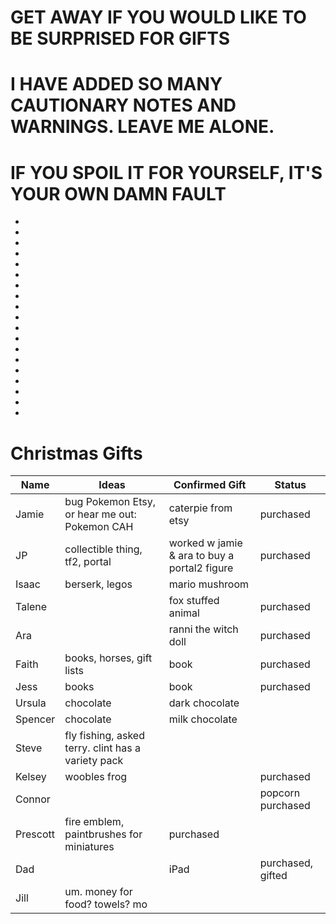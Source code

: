 # GET AWAY IF YOU WOULD LIKE TO BE SURPRISED FOR GIFTS
# I HAVE ADDED SO MANY CAUTIONARY NOTES AND WARNINGS. LEAVE ME ALONE.
# IF YOU SPOIL IT FOR YOURSELF, IT'S YOUR OWN DAMN FAULT
-
-
-
-
-
-
-
-
-
-
-
-
-
-
-
-
-
-
-

# Christmas Gifts 

| Name | Ideas| Confirmed Gift|  Status |
| --- | ------| ----------- | --------|
|Jamie| bug Pokemon Etsy, or hear me out: Pokemon CAH | caterpie from etsy | purchased
| JP | collectible thing, tf2, portal | worked w jamie & ara to buy a portal2 figure | purchased
| Isaac | berserk, legos | mario mushroom 
| Talene | | fox stuffed animal |purchased | 
| Ara | | ranni the witch doll |purchased|
|Faith | books, horses, gift lists | book | purchased | 
| Jess| books | book | purchased | 
|Ursula| chocolate | dark chocolate | 
|Spencer| chocolate| milk chocolate| 
| Steve| fly fishing, asked terry. clint has a variety pack | | 
| Kelsey| woobles frog | | purchased | 
| Connor|  | | popcorn purchased|  
| Prescott| fire emblem, paintbrushes for miniatures | purchased
|Dad | | iPad |  purchased, gifted
|Jill | um. money for food? towels? mo | |
